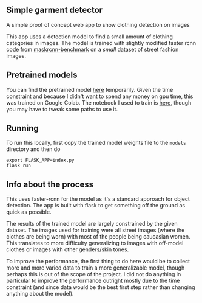## Simple garment detector
A simple proof of concept web app to show clothing detection on images

This app uses a detection model to find a small amount of clothing categories in images. The model is trained with slightly modified faster rcnn code from [maskrcnn-benchmark](https://github.com/ajiraffe/maskrcnn-benchmark/tree/simple_clothes) on a *small* dataset of street fashion images.

## Pretrained models

You can find the pretrained model [here](https://drive.google.com/open?id=1zkRkaxAuo1cXN_7Z8X3cJXWrZgwl7JTO) temporarily. Given the time constraint and because I didn't want to spend any money on gpu time, this was trained on Google Colab. The notebook I used to train is [here](./tools/simple_clothes_colab_training.ipynb), though you may have to tweak some paths to use it.

## Running

To run this locally, first copy the trained model weights file to the `models` directory and then do

```
export FLASK_APP=index.py
flask run
```

## Info about the process

This uses faster-rcnn for the model as it's a standard approach for object detection. The app is built with flask to get something off the ground as quick as possible. 

The results of the trained model are largely constrained by the given dataset. The images used for training were all street images (where the clothes are being worn) with most of the people being caucasian women. This translates to more difficulty generalizing to images with off-model clothes or images with other genders/skin tones.

To improve the performance, the first thing to do here would be to collect more and more varied data to train a more generalizable model, though perhaps this is out of the scope of the project. I did not do anything in particular to improve the performance outright mostly due to the time constraint (and since data would be the best first step rather than changing anything about the model).
